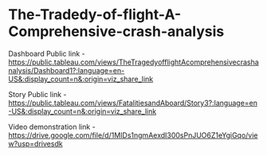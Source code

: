 # The-Tradedy-of-flight-A-Comprehensive-crash-analysis


Dashboard Public link - https://public.tableau.com/views/TheTragedyofflightAcomprehensivecrashanalysis/Dashboard1?:language=en-US&:display_count=n&:origin=viz_share_link

Story Public link - https://public.tableau.com/views/FatalitiesandAboard/Story3?:language=en-US&:display_count=n&:origin=viz_share_link

Video demonstration link - https://drive.google.com/file/d/1MIDs1ngmAexdI300sPnJUO6Z1eYgiGqo/view?usp=drivesdk
